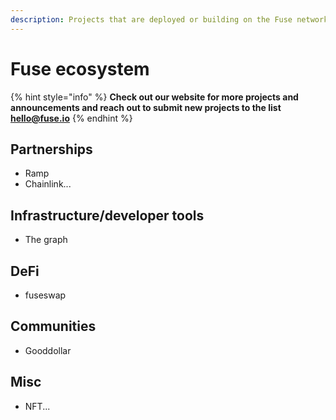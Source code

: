 ```yaml
---
description: Projects that are deployed or building on the Fuse network
---
```


# Fuse ecosystem

{% hint style="info" %}
**Check out our website for more projects and announcements and reach out to submit new projects to the list hello@fuse.io**
{% endhint %}

## Partnerships

* Ramp
* Chainlink...

## Infrastructure/developer tools

* The graph

## DeFi

* fuseswap

## Communities

* Gooddollar

## Misc

* NFT...





